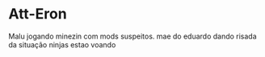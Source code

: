 # Att-Eron
Malu jogando minezin com mods suspeitos.
mae do eduardo dando risada da situação
ninjas estao voando
